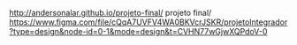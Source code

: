 http://andersonalar.github.io/projeto-final/
projeto final/
https://www.figma.com/file/cQqA7UVFV4WA0BKVcrJSKR/projetoIntegrador?type=design&node-id=0-1&mode=design&t=CVHN77wGjwXQPdoV-0

